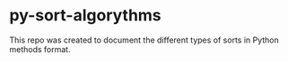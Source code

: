 # py-sort-algorythms
This repo was created to document the different types of sorts in Python methods format.
